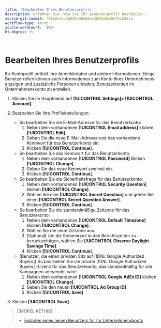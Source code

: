 ```yaml
---
title: 'Bearbeiten Ihres Benutzerprofils '
description: Erfahren Sie, wie Sie Ihr Benutzerprofil bearbeiten.
source-git-commit: f91e2ccdc3a832da9560ec3828d0b1867bc522cd
workflow-type: tm+mt
source-wordcount: '199'
ht-degree: 3%

---
```


# Bearbeiten Ihres Benutzerprofils

Ihr Kontoprofil enthält Ihre Anmeldedaten und andere Informationen. Einige Benutzerrollen können auch Informationen zum Konto Ihres Unternehmens anzeigen und zusätzliche Personen einladen, Benutzerkonten im Unternehmenskonto zu erstellen.

1. Klicken Sie im Hauptmenü auf **[!UICONTROL Settings]> [!UICONTROL Account].**

1. Bearbeiten Sie Ihre Profileinstellungen:
   * So bearbeiten Sie die E-Mail-Adresse für das Benutzerkonto:
      1. Neben dem vorhandenen **[!UICONTROL Email address]** klicken **[!UICONTROL Edit]**.
      1. Geben Sie die neue E-Mail-Adresse und das vorhandene Kennwort für das Benutzerkonto ein.
      1. Klicken **[!UICONTROL Continue]**.
   * So bearbeiten Sie das Kennwort für das Benutzerkonto:
      1. Neben dem vorhandenen **[!UICONTROL Password]** klicken **[!UICONTROL Change]**.
      1. Geben Sie das neue Kennwort zweimal ein.
      1. Klicken **[!UICONTROL Continue]**.
   * So bearbeiten Sie die Sicherheitsfrage für das Benutzerkonto:
      1. Neben dem vorhandenen **[!UICONTROL Security Question]** klicken **[!UICONTROL Change]**.
      1. Wählen Sie eine **[!UICONTROL Secret Question]** und geben Sie einen **[!UICONTROL Secret Question Answer]**.
      1. Klicken **[!UICONTROL Continue]**.
   * So bearbeiten Sie die standardmäßige Zeitzone für das Benutzerkonto:
      1. Neben dem vorhandenen **[!UICONTROL Default Timezone]** klicken **[!UICONTROL Change]**.
      1. Wählen Sie die neue Zeitzone aus.
      1. (Optional) Um die Sommerzeit in den Berichtszeiten zu berücksichtigen, wählen Sie **[!UICONTROL Observe Daylight Savings Time]**.
      1. Klicken **[!UICONTROL Continue]**.
   * (Benutzer, die einen privaten Sitz auf [!DNL Google Authorized Buyers]) So bearbeiten Sie die private [!DNL Google Authorized Buyers] -Lizenz für das Benutzerkonto, das standardmäßig für alle Kampagnen verwendet wird:
      1. Neben dem vorhandenen **[!UICONTROL Google AdEx ID]** klicken **[!UICONTROL Change]**.
      1. Geben Sie den neuen **[!UICONTROL Ad Group ID]**.
      1. Klicken **[!UICONTROL Save]**.

1. Klicken **[!UICONTROL Save]**.

>[!MORELIKETHIS]
>
>* [Einladen eines neuen Benutzers für Ihr Unternehmenskonto](user-invite.md)


<!-- >* [User Profile and Organization Account Settings](user-and-account-settings.md) -->
